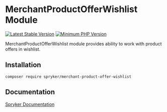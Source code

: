 # MerchantProductOfferWishlist Module
[![Latest Stable Version](https://poser.pugx.org/spryker/merchant-product-offer-wishlist/v/stable.svg)](https://packagist.org/packages/spryker/merchant-product-offer-wishlist)
[![Minimum PHP Version](https://img.shields.io/badge/php-%3E%3D%207.3-8892BF.svg)](https://php.net/)

MerchantProductOfferWishlist module provides ability to work with product offers in wishlist.

## Installation

```
composer require spryker/merchant-product-offer-wishlist
```

## Documentation

[Spryker Documentation](https://academy.spryker.com/developing_with_spryker/module_guide/modules.html)
